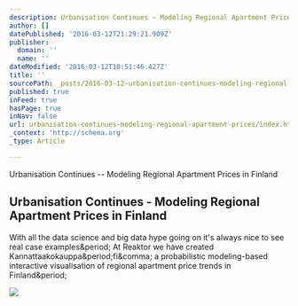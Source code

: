 ```yaml
---
description: Urbanisation Continues – Modeling Regional Apartment Prices in Finland
author: []
datePublished: '2016-03-12T21:29:21.909Z'
publisher:
  domain: ''
  name: ''
dateModified: '2016-03-12T10:51:46.427Z'
title: ''
sourcePath: _posts/2016-03-12-urbanisation-continues-modeling-regional-apartment-prices.md
published: true
inFeed: true
hasPage: true
inNav: false
url: urbanisation-continues-modeling-regional-apartment-prices/index.html
_context: 'http://schema.org'
_type: Article

---
```

Urbanisation Continues -- Modeling Regional Apartment Prices in Finland

<article style=""><h1>Urbanisation Continues - Modeling Regional Apartment Prices in Finland</h1><p>With all the data science and big data hype going on it's always nice to see real case examples&amp;period; At Reaktor we have created Kannattaakokauppa&amp;period;fi&amp;comma; a probabilistic modeling-based interactive visualisation of regional apartment price trends in Finland&amp;period;</p><img src="http://ouzor.github.io/blog/figs/2016-03-08-apartment-price-model/kk_2017.png" /></article>